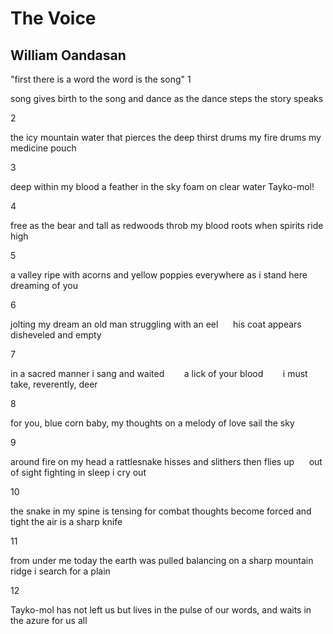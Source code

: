 # The Voice
## William Oandasan
"first there is a word
the word is the song"
1

song gives birth to
the song and dance
as the dance steps
the story speaks


2

the icy mountain water
that pierces the deep thirst
drums my fire
drums my medicine pouch


3

deep within my blood
a feather in the sky
foam on clear water
Tayko-mol!


4

free as the bear
and tall as redwoods
throb my blood roots
when spirits ride high


5

a valley ripe with acorns
and yellow poppies everywhere
as i stand here
dreaming of you


6

jolting my dream
an old man struggling
with an eel      his coat appears
disheveled and empty


7

in a sacred manner
i sang and waited
       a lick of your blood
       i must take, reverently, deer


8

for you, blue corn baby,
my thoughts
on a melody of love
sail the sky


9

around fire on my head
a rattlesnake hisses and slithers
then flies up      out of sight
fighting in sleep i cry out


10

the snake in my spine is tensing
for combat
thoughts become forced and tight
the air is a sharp knife


11

from under me today
the earth was pulled
balancing on a sharp mountain ridge
i search for a plain


12

Tayko-mol has not left us
but lives in the pulse
of our words, and waits
in the azure for us all